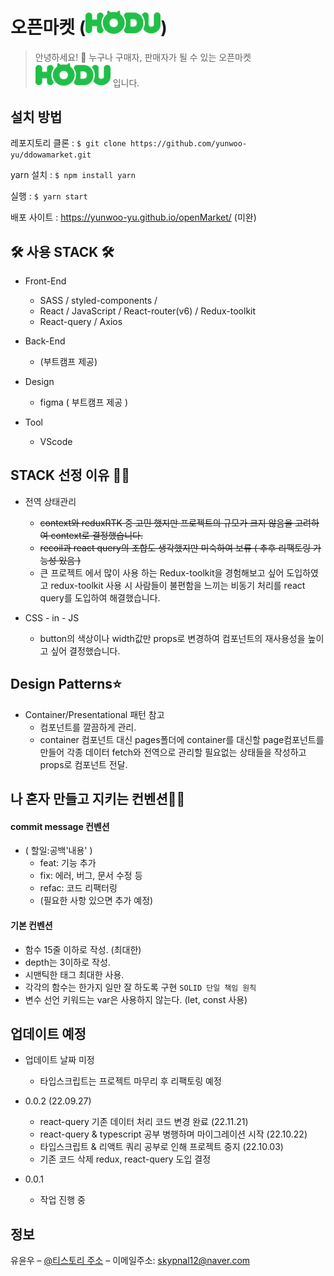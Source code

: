 # 오픈마켓 (<img src="src/assets/Logo-hodu.png" width="120"/>)

> 안녕하세요! 👋 누구나 구매자, 판매자가 될 수 있는 오픈마켓 <img src="src/assets/Logo-hodu.png" width="120"/> 입니다.

## 설치 방법

레포지토리 클론 : `$ git clone https://github.com/yunwoo-yu/ddowamarket.git`

yarn 설치 : `$ npm install yarn`

실행 : `$ yarn start`

배포 사이트 : https://yunwoo-yu.github.io/openMarket/ (미완)

## 🛠 사용 STACK 🛠

- Front-End

  - SASS / styled-components /
  - React / JavaScript / React-router(v6) / Redux-toolkit
  - React-query / Axios

- Back-End

  - (부트캠프 제공)

- Design

  - figma ( 부트캠프 제공 )

- Tool

  - VScode

## STACK 선정 이유 🙆‍♂️

- 전역 상태관리

  - ~~context와 reduxRTK 중 고민 했지만 프로젝트의 규모가 크지 않음을 고려하여 context로 결정했습니다.~~
  - ~~recoil과 react query의 조합도 생각했지만 미숙하여 보류 ( 추후 리팩토링 가능성 있음 )~~
  - 큰 프로젝트 에서 많이 사용 하는 Redux-toolkit을 경험해보고 싶어 도입하였고 redux-toolkit 사용 시 사람들이 불편함을 느끼는 비동기 처리를 react query를 도입하여 해결했습니다.

- CSS - in - JS
  - button의 색상이나 width값만 props로 변경하여 컴포넌트의 재사용성을 높이고 싶어 결정했습니다.

## Design Patterns⭐️

- Container/Presentational 패턴 참고
  - 컴포넌트를 깔끔하게 관리.
  - container 컴포넌트 대신 pages폴더에 container를 대신할 page컴포넌트를 만들어 각종 데이터 fetch와 전역으로 관리할 필요없는 상태들을 작성하고 props로 컴포넌트 전달.

## 나 혼자 만들고 지키는 컨벤션👨‍💻

#### commit message 컨벤션

- ( 할일:공백'내용' )
  - feat: 기능 추가
  - fix: 에러, 버그, 문서 수정 등
  - refac: 코드 리팩터링
  - (필요한 사항 있으면 추가 예정)

#### 기본 컨벤션

- 함수 15줄 이하로 작성. (최대한)
- depth는 3이하로 작성.
- 시맨틱한 태그 최대한 사용.
- 각각의 함수는 한가지 일만 잘 하도록 구현 `SOLID 단일 책임 원칙`
- 변수 선언 키워드는 var은 사용하지 않는다. (let, const 사용)

## 업데이트 예정

- 업데이트 날짜 미정

  - 타입스크립트는 프로젝트 마무리 후 리팩토링 예정

- 0.0.2 (22.09.27)

  - react-query 기존 데이터 처리 코드 변경 완료 (22.11.21)
  - react-query & typescript 공부 병행하며 마이그레이션 시작 (22.10.22)
  - 타입스크립트 & 리액트 쿼리 공부로 인해 프로젝트 중지 (22.10.03)
  - 기존 코드 삭제 redux, react-query 도입 결정

- 0.0.1
  - 작업 진행 중

## 정보

유윤우 – [@티스토리 주소](https://frontend-development.tistory.com/) – 이메일주소: skypnal12@naver.com
